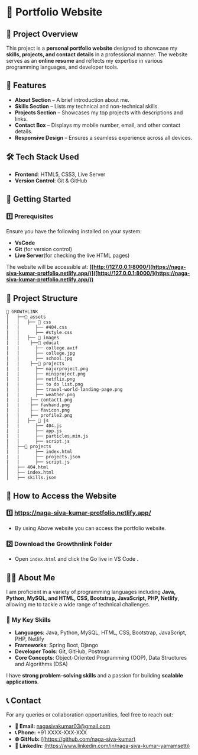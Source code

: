 # **📌 Portfolio Website**

## **📖 Project Overview**
This project is a **personal portfolio website** designed to showcase my **skills, projects, and contact details** in a professional manner. The website serves as an **online resume** and reflects my expertise in various programming languages, and developer tools.

## **🎯 Features**
- **About Section** – A brief introduction about me.
- **Skills Section** – Lists my technical and non-technical skills.
- **Projects Section** – Showcases my top projects with descriptions and links.
- **Contact Box** – Displays my mobile number, email, and other contact details.
- **Responsive Design** – Ensures a seamless experience across all devices.

## **🛠️ Tech Stack Used**
- **Frontend**: HTML5, CSS3, Live Server
- **Version Control**: Git & GitHub

## **🚀 Getting Started**

### **1️⃣ Prerequisites**
Ensure you have the following installed on your system:
- **VsCode**
- **Git** (for version control)
- **Live Server**(for checking the live HTML pages)

The website will be accessible at: **[[http://127.0.0.1:8000/](https://naga-siva-kumar-protfolio.netlify.app/)]([http://127.0.0.1:8000/](https://naga-siva-kumar-protfolio.netlify.app/))**

## **📂 Project Structure**
```
📁 GROWTHLINK
│   ├──📁 assets
│   │   ├── 📁 css
|   |      ├── #404.css
|   |      ├── #style.css
│   │   ├── 📁 images
|   |    ├──📁 educat
|   |      ├── college.avif
|   |      ├── college.jpg
|   |      ├── school.jpg
|   |    ├──📁 projects
|   |      ├── majorproject.png
|   |      ├── miniproject.png
|   |      ├── netflix.png
|   |      ├── to do list.png
|   |      ├── travel-world-landing-page.png
|   |      ├── weather.png
|   |    ├── contact1.png
|   |    ├── favhand.png
|   |    ├── favicon.png
|   |    ├── profile2.png
│   │   ├── 📁 js
|   |      ├── 404.js
|   |      ├── app.js
|   |      ├── particles.min.js
|   |      ├── script.js
│   ├──📁 projects
|   |      ├── index.html
|   |      ├── projects.json
|   |      ├── script.js
│   ├── 404.html
│   ├── index.html
│   ├── skills.json
```
## **📝 How to Access the Website**
### 1️⃣ https://naga-siva-kumar-protfolio.netlify.app/ 
- By using Above website you can access the portfolio website.
### **2️⃣ Download the Growthnlink Folder**
- Open `index.html` and click the Go live in VS Code .
  
## **👨‍💻 About Me**
I am proficient in a variety of programming languages including **Java, Python, MySQL, and HTML, CSS, Bootstrap, JavaScript, PHP, Netlify**, allowing me to tackle a wide range of technical challenges.  

### **🔹 My Key Skills**
- **Languages**: Java, Python, MySQL, HTML, CSS, Bootstrap, JavaScript, PHP, Netlify
- **Frameworks**: Spring Boot, Django
- **Developer Tools**: Git, GitHub, Postman
- **Core Concepts**: Object-Oriented Programming (OOP), Data Structures and Algorithms (DSA)

I have **strong problem-solving skills** and a passion for building **scalable applications**.

## **📞 Contact**
For any queries or collaboration opportunities, feel free to reach out:
- **📧 Email:** nagasivakumar03@gmail.com
- **📞 Phone:** +91 XXXX-XXX-XXX
- **🌐 GitHub:** [[(https://github.com/naga-siva-kumar)](github.com/your-username)
- **🔗 LinkedIn:** [(https://www.linkedin.com/in/naga-siva-kumar-yarramsetti)](linkedin.com/in/your-profile)
